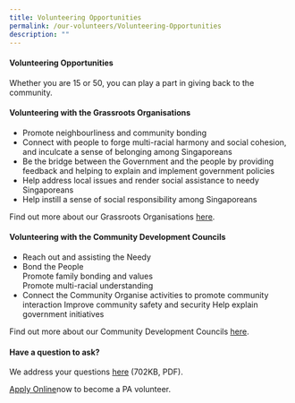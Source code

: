```yaml
---
title: Volunteering Opportunities
permalink: /our-volunteers/Volunteering-Opportunities
description: ""
---
```

#### Volunteering Opportunities

Whether you are 15 or 50, you can play a part in giving back to the community.

#### Volunteering with the Grassroots Organisations

* Promote neighbourliness and community bonding
* Connect with people to forge multi-racial harmony and social cohesion, and inculcate a sense of belonging among Singaporeans
* Be the bridge between the Government and the people by providing feedback and helping to explain and implement government policies
* Help address local issues and render social assistance to needy Singaporeans
* Help instill a sense of social responsibility among Singaporeans


Find out more about our Grassroots Organisations [here]().

#### Volunteering with the Community Development Councils

* Reach out and assisting the Needy
* Bond the People<br>
              Promote family bonding and values<br>
              Promote multi-racial understanding<br>
* Connect the Community
                  Organise activities to promote community interaction
                 Improve community safety and security
                Help explain government initiatives
								
								
Find out more about our Community Development Councils [here]().

#### Have a question to ask?

We address your questions [here]() (702KB, PDF).

[Apply Online]()now to become a PA volunteer.